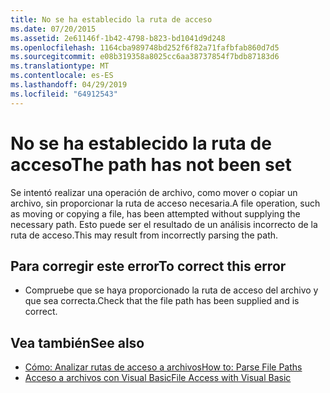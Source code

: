 ```yaml
---
title: No se ha establecido la ruta de acceso
ms.date: 07/20/2015
ms.assetid: 2e61146f-1b42-4798-b823-bd1041d9d248
ms.openlocfilehash: 1164cba989748bd252f6f82a71fafbfab860d7d5
ms.sourcegitcommit: e08b319358a8025cc6aa38737854f7bdb87183d6
ms.translationtype: MT
ms.contentlocale: es-ES
ms.lasthandoff: 04/29/2019
ms.locfileid: "64912543"
---
```

# <a name="the-path-has-not-been-set"></a><span data-ttu-id="76676-102">No se ha establecido la ruta de acceso</span><span class="sxs-lookup"><span data-stu-id="76676-102">The path has not been set</span></span>
<span data-ttu-id="76676-103">Se intentó realizar una operación de archivo, como mover o copiar un archivo, sin proporcionar la ruta de acceso necesaria.</span><span class="sxs-lookup"><span data-stu-id="76676-103">A file operation, such as moving or copying a file, has been attempted without supplying the necessary path.</span></span> <span data-ttu-id="76676-104">Esto puede ser el resultado de un análisis incorrecto de la ruta de acceso.</span><span class="sxs-lookup"><span data-stu-id="76676-104">This may result from incorrectly parsing the path.</span></span>  
  
## <a name="to-correct-this-error"></a><span data-ttu-id="76676-105">Para corregir este error</span><span class="sxs-lookup"><span data-stu-id="76676-105">To correct this error</span></span>  
  
- <span data-ttu-id="76676-106">Compruebe que se haya proporcionado la ruta de acceso del archivo y que sea correcta.</span><span class="sxs-lookup"><span data-stu-id="76676-106">Check that the file path has been supplied and is correct.</span></span>  
  
## <a name="see-also"></a><span data-ttu-id="76676-107">Vea también</span><span class="sxs-lookup"><span data-stu-id="76676-107">See also</span></span>

- [<span data-ttu-id="76676-108">Cómo: Analizar rutas de acceso a archivos</span><span class="sxs-lookup"><span data-stu-id="76676-108">How to: Parse File Paths</span></span>](../../visual-basic/developing-apps/programming/drives-directories-files/how-to-parse-file-paths.md)
- [<span data-ttu-id="76676-109">Acceso a archivos con Visual Basic</span><span class="sxs-lookup"><span data-stu-id="76676-109">File Access with Visual Basic</span></span>](../../visual-basic/developing-apps/programming/drives-directories-files/file-access.md)
